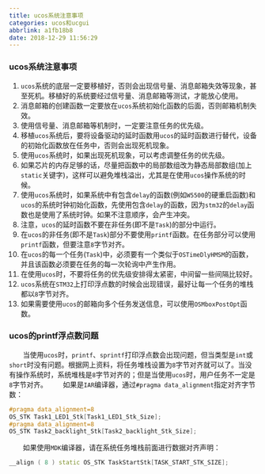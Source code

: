 ```yaml
---
title: ucos系统注意事项
categories: ucos和ucgui
abbrlink: a1fb18b8
date: 2018-12-29 11:56:29
---
```

### ucos系统注意事项

1. `ucos`系统的底层一定要移植好，否则会出现信号量、消息邮箱失效等现象，甚至死机。移植好的系统要经过信号量、消息邮箱等测试，才能放心使用。<!--more-->
2. 消息邮箱的创建函数一定要放在`ucos`系统初始化函数的后面，否则邮箱机制失效。
3. 使用信号量、消息邮箱等机制时，一定要注意任务的优先级。
4. 移植`ucos`系统后，要将设备驱动的延时函数用`ucos`的延时函数进行替代，设备的初始化函数放在任务中，否则会出现死机现象。
5. 使用`ucos`系统时，如果出现死机现象，可以考虑调整任务的优先级。
6. 如果芯片的内存足够的话，尽量把函数中的局部数组改为静态局部数组(加上`static`关键字)，这样可以避免堆栈溢出，尤其是在使用`ucos`操作系统的时候。
7. 使用`ucos`系统时，如果系统中有包含`delay`的函数(例如`W5500`的硬重启函数)和`ucos`的系统时钟初始化函数，先使用包含`delay`的函数，因为`stm32`的`delay`函数也是使用了系统时钟。如果不注意顺序，会产生冲突。
8. 注意，`ucos`的延时函数不要在非任务(即不是`Task`)的部分中运行。
9. 在`ucos`的非任务(即不是`Task`)部分不要使用`printf`函数。在任务部分可以使用`printf`函数，但要注意`8`字节对齐。
10. 在`ucos`的每一个任务(`Task`)中，必须要有一个类似于`OSTimeDlyHMSM`的函数，并且该函数必须要在任务的每一次轮询中产生作用。
11. 在使用`ucos`时，不要将任务的优先级安排得太紧密，中间留一些间隔比较好。
12. `ucos`系统在`STM32`上打印浮点数的时候会出现错误，最好让每一个任务的堆栈都以`8`字节对齐。
13. 如果需要使用`ucos`的邮箱向多个任务发送信息，可以使用`OSMboxPostOpt`函数。

### ucos的printf浮点数问题

&emsp;&emsp;当使用`ucos`时，`printf`、`sprintf`打印浮点数会出现问题，但当类型是`int`或`short`时没有问题。根据网上资料，将任务堆栈设置为`8`字节对齐就可以了。当没有操作系统时，系统堆栈是`8`字节对齐的；但是当使用`ucos`时，用户任务不一定是`8`字节对齐。
&emsp;&emsp;如果是`IAR`编译器，通过`#pragma data_alignment`指定对齐字节数：

``` cpp
#pragma data_alignment=8
OS_STK Task1_LED1_Stk[Task1_LED1_Stk_Size];
#pragma data_alignment=8
OS_STK Task2_backlight_Stk[Task2_backlight_Stk_Size];
```

&emsp;&emsp;如果使用`MDK`编译器，请在系统任务堆栈前面进行数据对齐声明：

``` cpp
__align ( 8 ) static OS_STK TaskStartStk[TASK_START_STK_SIZE];
```